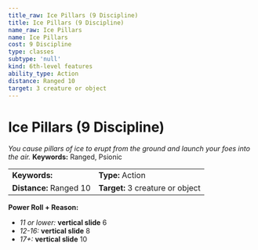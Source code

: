 ```yaml
---
title_raw: Ice Pillars (9 Discipline)
title: Ice Pillars (9 Discipline)
name_raw: Ice Pillars
name: Ice Pillars
cost: 9 Discipline
type: classes
subtype: 'null'
kind: 6th-level features
ability_type: Action
distance: Ranged 10
target: 3 creature or object
---
```


# Ice Pillars (9 Discipline)

*You cause pillars of ice to erupt from the ground and launch your foes into the air.* **Keywords:** Ranged, Psionic

|                         |                                  |
| :---------------------- | :------------------------------- |
| **Keywords:**           | **Type:** Action                 |
| **Distance:** Ranged 10 | **Target:** 3 creature or object |

**Power Roll + Reason:**

- *11 or lower:* **vertical slide** 6
- *12-16:* **vertical slide** 8
- *17+:* **vertical slide** 10
